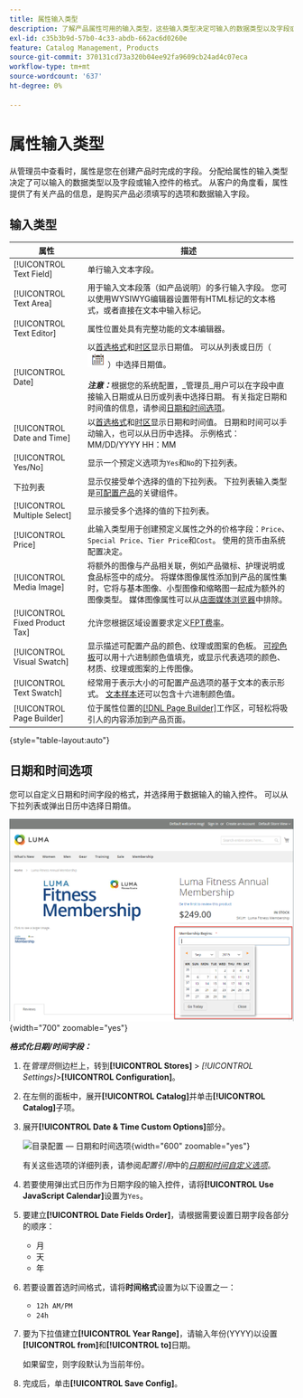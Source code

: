 ```yaml
---
title: 属性输入类型
description: 了解产品属性可用的输入类型，这些输入类型决定可输入的数据类型以及字段或输入控件的格式。
exl-id: c35b3b9d-57b0-4c33-abdb-662ac6d0260e
feature: Catalog Management, Products
source-git-commit: 370131cd73a320b04ee92fa9609cb24ad4c07eca
workflow-type: tm+mt
source-wordcount: '637'
ht-degree: 0%

---
```


# 属性输入类型

从管理员中查看时，属性是您在创建产品时完成的字段。 分配给属性的输入类型决定了可以输入的数据类型以及字段或输入控件的格式。 从客户的角度看，属性提供了有关产品的信息，是购买产品必须填写的选项和数据输入字段。

## 输入类型

| 属性 | 描述 |
|--- |--- |
| [!UICONTROL Text Field] | 单行输入文本字段。 |
| [!UICONTROL Text Area] | 用于输入文本段落（如产品说明）的多行输入字段。 您可以使用WYSIWYG编辑器设置带有HTML标记的文本格式，或者直接在文本中输入标记。 |
| [!UICONTROL Text Editor] | 属性位置处具有完整功能的文本编辑器。 |
| [!UICONTROL Date] | 以[首选格式](#date-and-time-options)和[时区](../getting-started/store-details.md#locale-options)显示日期值。 可以从列表或日历（ ![日历图标](../assets/icon-calendar.png) ）中选择日期值。 <br/><br/>**_注意：_**&#x200B;根据您的系统配置，_管理员&#x200B;_用户可以在字段中直接输入日期或从日历或列表中选择日期。 有关指定日期和时间值的信息，请参阅[日期和时间选项](#date-and-time-options)。 |
| [!UICONTROL Date and Time] | 以[首选格式](#date-and-time-options)和[时区](../getting-started/store-details.md#locale-options)显示日期和时间值。 日期和时间可以手动输入，也可以从日历中选择。 示例格式： MM/DD/YYYY HH：MM |
| [!UICONTROL Yes/No] | 显示一个预定义选项为`Yes`和`No`的下拉列表。 |
| 下拉列表 | 显示仅接受单个选择的值的下拉列表。 下拉列表输入类型是[可配置产品](../catalog/product-create-configurable.md)的关键组件。 |
| [!UICONTROL Multiple Select] | 显示接受多个选择的值的下拉列表。 |
| [!UICONTROL Price] | 此输入类型用于创建预定义属性之外的价格字段：`Price`、`Special Price`、`Tier Price`和`Cost`。 使用的货币由系统配置决定。 |
| [!UICONTROL Media Image] | 将额外的图像与产品相关联，例如产品徽标、护理说明或食品标签中的成分。 将媒体图像属性添加到产品的属性集时，它将与基本图像、小型图像和缩略图一起成为额外的图像类型。 媒体图像属性可以从[店面媒体浏览器](catalog-images-video.md#storefront-media-browser)中排除。 |
| [!UICONTROL Fixed Product Tax] | 允许您根据区域设置要求定义[FPT费率](../stores-purchase/fixed-product-tax.md)。 |
| [!UICONTROL Visual Swatch] | 显示描述可配置产品的颜色、纹理或图案的色板。 [可视色板](swatches.md)可以用十六进制颜色值填充，或显示代表选项的颜色、材质、纹理或图案的上传图像。 |
| [!UICONTROL Text Swatch] | 经常用于表示大小的可配置产品选项的基于文本的表示形式。 [文本样本](swatches.md)还可以包含十六进制颜色值。 |
| [!UICONTROL Page Builder] | 位于属性位置的[[!DNL Page Builder]](../page-builder/workspace.md)工作区，可轻松将吸引人的内容添加到产品页面。 |

{style="table-layout:auto"}

## 日期和时间选项

您可以自定义日期和时间字段的格式，并选择用于数据输入的输入控件。 可以从下拉列表或弹出日历中选择日期值。

![示例 — 店面弹出日历](./assets/storefront-popup-calendar.png){width="700" zoomable="yes"}

**_格式化日期/时间字段：_**

1. 在&#x200B;_管理员_&#x200B;侧边栏上，转到&#x200B;**[!UICONTROL Stores]** > _[!UICONTROL Settings]_>**[!UICONTROL Configuration]**。

1. 在左侧的面板中，展开&#x200B;**[!UICONTROL Catalog]**&#x200B;并单击&#x200B;**[!UICONTROL Catalog]**&#x200B;子项。

1. 展开&#x200B;**[!UICONTROL Date & Time Custom Options]**&#x200B;部分。

   ![目录配置 — 日期和时间选项](../configuration-reference/catalog/assets/catalog-date-time-custom-options.png){width="600" zoomable="yes"}

   有关这些选项的详细列表，请参阅&#x200B;_配置引用_&#x200B;中的&#x200B;[_日期和时间自定义选项_](../configuration-reference/catalog/catalog.md)。

1. 若要使用弹出式日历作为日期字段的输入控件，请将&#x200B;**[!UICONTROL Use JavaScript Calendar]**&#x200B;设置为`Yes`。

1. 要建立&#x200B;**[!UICONTROL Date Fields Order]**，请根据需要设置日期字段各部分的顺序：

   - 月
   - 天
   - 年

1. 若要设置首选时间格式，请将&#x200B;**时间格式**&#x200B;设置为以下设置之一：

   - `12h AM/PM`
   - `24h`

1. 要为下拉值建立&#x200B;**[!UICONTROL Year Range]**，请输入年份(YYYY)以设置&#x200B;**[!UICONTROL from]**&#x200B;和&#x200B;**[!UICONTROL to]**&#x200B;日期。

   如果留空，则字段默认为当前年份。

1. 完成后，单击&#x200B;**[!UICONTROL Save Config]**。
